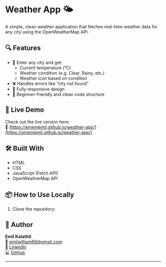 # Weather App 🌤️

A simple, clean weather application that fetches real-time weather data for any city using the OpenWeatherMap API.

## 🔍 Features

- 🌆 Enter any city and get:
  - Current temperature (°C)
  - Weather condition (e.g. Clear, Rainy, etc.)
  - Weather icon based on condition
- ❌ Handles errors like “city not found”
- 📱 Fully responsive design
- 🎯 Beginner-friendly and clean code structure

## 🚀 Live Demo

Check out the live version here:  
🔗 [https://emememil.github.io/weather-app/](https://emememil.github.io/weather-app/)

## 🛠️ Built With

- HTML
- CSS
- JavaScript (Fetch API)
- OpenWeatherMap API

## 📦 How to Use Locally

1. Clone the repository:

## 👤 Author

**Emil Kalathil**  
📧 emilwilliam66@gmail.com  
🔗 [LinkedIn](https://www.linkedin.com/in/emil-w-/)  
💻 [GitHub](https://github.com/Emememil)

---
